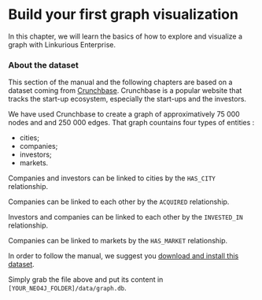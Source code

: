 # Build your first graph visualization

In this chapter, we will learn the basics of how to explore and visualize a graph with Linkurious Enterprise.

### About the dataset

This section of the manual and the following chapters are based on a dataset coming from [Crunchbase](http://www.crunchbase.com/). Crunchbase is a popular website that tracks the start-up ecosystem, especially the start-ups and the investors.

We have used Crunchbase to create a graph of approximatively 75 000 nodes and and 250 000 edges. That graph countains four types of entities :
* cities;
* companies;
* investors;
* markets.

Companies and investors can be linked to cities by the `HAS_CITY` relationship.

Companies can be linked to each other by the `ACQUIRED` relationship.

Investors and companies can be linked to each other by the `INVESTED_IN` relationship.

Companies can be linked to markets by the `HAS_MARKET` relationship.

In order to follow the manual, we suggest you [download and install this dataset](http://linkurio.us/public/crunchbase-fr.db.zip).

Simply grab the file above and put its content in ```[YOUR_NEO4J_FOLDER]/data/graph.db```.
